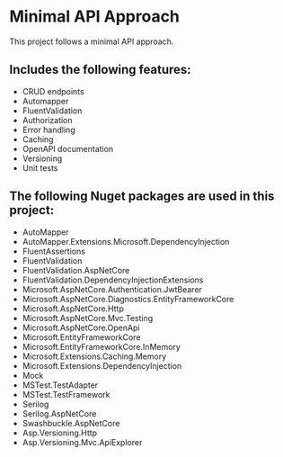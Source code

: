 # Minimal API Approach

This project follows a minimal API approach.

## Includes the following features:

- CRUD endpoints
- Automapper
- FluentValidation
- Authorization
- Error handling
- Caching
- OpenAPI documentation
- Versioning
- Unit tests


## The following Nuget packages are used in this project:

- AutoMapper
- AutoMapper.Extensions.Microsoft.DependencyInjection
- FluentAssertions
- FluentValidation
- FluentValidation.AspNetCore
- FluentValidation.DependencyInjectionExtensions
- Microsoft.AspNetCore.Authentication.JwtBearer
- Microsoft.AspNetCore.Diagnostics.EntityFrameworkCore
- Microsoft.AspNetCore.Http
- Microsoft.AspNetCore.Mvc.Testing
- Microsoft.AspNetCore.OpenApi
- Microsoft.EntityFrameworkCore
- Microsoft.EntityFrameworkCore.InMemory
- Microsoft.Extensions.Caching.Memory
- Microsoft.Extensions.DependencyInjection
- Mock
- MSTest.TestAdapter
- MSTest.TestFramework
- Serilog
- Serilog.AspNetCore
- Swashbuckle.AspNetCore
- Asp.Versioning.Http
- Asp.Versioning.Mvc.ApiExplorer
